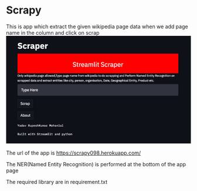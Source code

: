 # Scrapy

This is app which extract the given wikipedia page data
when we add page name in the column and click on scrap
![alt text](https://github.com/rupeshyadav08/Scrapy/blob/main/Screenshot%202021-04-11%20at%2017.05.50.png)


The url of the app is
https://scrapy098.herokuapp.com/

The  NER(Named Entity Recognition)  is performed  at the bottom of the app page

The required library are in requirement.txt


